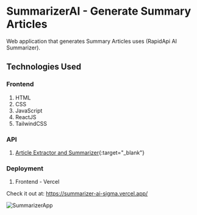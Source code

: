 # SummarizerAI - Generate Summary Articles

Web application that generates Summary Articles uses (RapidApi AI Summarizer).

## Technologies Used

### Frontend
1. HTML
2. CSS
3. JavaScript
4. ReactJS
5. TailwindCSS

### API
1. [Article Extractor and Summarizer](https://rapidapi.com/restyler/api/article-extractor-and-summarizer?utm_source=youtube.com%2FJavaScriptMastery&utm_medium=referral&utm_campaign=DevRel){:target="_blank"}

### Deployment
1. Frontend - Vercel

Check it out at: https://summarizer-ai-sigma.vercel.app/

![SummarizerApp](https://i.imgur.com/WAoY8AG.png)
